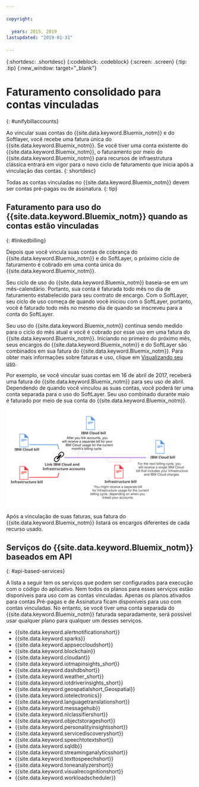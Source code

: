 ```yaml
---

copyright:

  years: 2015, 2019
lastupdated: "2019-01-31"

---
```


{:shortdesc: .shortdesc}
{:codeblock: .codeblock}
{:screen: .screen}
{:tip: .tip}
{:new_window: target="_blank"}


# Faturamento consolidado para contas vinculadas
{: #unifybillaccounts}

Ao vincular suas contas do {{site.data.keyword.Bluemix_notm}} e do Softlayer, você recebe
uma fatura única do {{site.data.keyword.Bluemix_notm}}. Se você tiver uma conta existente do {{site.data.keyword.Bluemix_notm}}, o faturamento por meio do {{site.data.keyword.Bluemix_notm}} para recursos de infraestrutura clássica entrará em vigor para o novo ciclo de faturamento que inicia após a vinculação das contas.
{: shortdesc}

Todas as contas vinculadas no {{site.data.keyword.Bluemix_notm}} devem ser contas pré-pagas ou de assinatura.
{: tip}


## Faturamento para uso do {{site.data.keyword.Bluemix_notm}} quando as contas estão vinculadas
{: #linkedbilling}

Depois que você vincula suas contas de cobrança do {{site.data.keyword.Bluemix_notm}} e do
SoftLayer, o próximo ciclo de faturamento é cobrado em uma conta única do
{{site.data.keyword.Bluemix_notm}}.

Seu ciclo de uso do {{site.data.keyword.Bluemix_notm}} baseia-se em um mês-calendário. Portanto, sua conta é faturada todo mês no dia de faturamento estabelecido para seu contrato de encargo. Com o SoftLayer, seu ciclo de uso começa de quando você iniciou com o SoftLayer, portanto, você é faturado todo mês no mesmo dia de quando se inscreveu para a conta do SoftLayer.

Seu uso do {{site.data.keyword.Bluemix_notm}} continua sendo medido para o ciclo do mês atual e você é cobrado por esse uso em uma fatura do {{site.data.keyword.Bluemix_notm}}. Iniciando no primeiro do próximo mês, seus encargos do {{site.data.keyword.Bluemix_notm}} e do SoftLayer são combinados em sua fatura do {{site.data.keyword.Bluemix_notm}}. Para obter mais informações sobre faturas e uso, clique em [Visualizando seu uso](/docs/billing-usage?topic=billing-usage-viewingusage#viewingusage).

Por exemplo, se você vincular suas contas em 16 de abril de 2017, receberá uma fatura do
{{site.data.keyword.Bluemix_notm}} para seu uso de abril. Dependendo de quando você vinculou as suas contas, você poderá ter uma conta separada para o uso do SoftLayer. Seu uso combinado durante maio é faturado por meio de sua conta do {{site.data.keyword.Bluemix_notm}}.

![Vinculando o resumo de contas do IBM Cloud e do SoftLayer](images/IBMCloudSoftLayerBill.svg)

Após a vinculação de suas faturas, sua fatura do {{site.data.keyword.Bluemix_notm}} listará os encargos diferentes de cada recurso usado.

## Serviços do {{site.data.keyword.Bluemix_notm}} baseados em API
{: #api-based-services}

A lista a seguir tem os serviços que podem ser configurados para execução com o código do aplicativo. Nem todos os planos para esses serviços estão disponíveis para uso com as contas vinculadas. Apenas os planos ativados para contas Pré-pagas e de Assinatura ficam disponíveis para uso com contas vinculadas. No entanto, se você tiver uma conta separada do {{site.data.keyword.Bluemix_notm}} faturada separadamente, será possível usar qualquer plano para qualquer um desses serviços.

* {{site.data.keyword.alertnotificationshort}}
* {{site.data.keyword.sparks}}
* {{site.data.keyword.appseccloudshort}}
* {{site.data.keyword.blockchain}}
* {{site.data.keyword.cloudant}}
* {{site.data.keyword.iotmapinsights_short}}
* {{site.data.keyword.dashdbshort}}
* {{site.data.keyword.weather_short}}
* {{site.data.keyword.iotdriverinsights_short}}
* {{site.data.keyword.geospatialshort_Geospatial}}
* {{site.data.keyword.iotelectronics}}
* {{site.data.keyword.languagetranslationshort}}
* {{site.data.keyword.messagehub}}
* {{site.data.keyword.nlclassifiershort}}
* {{site.data.keyword.objectstorageshort}}
* {{site.data.keyword.personalityinsightsshort}}
* {{site.data.keyword.servicediscoveryshort}}
* {{site.data.keyword.speechtotextshort}}
* {{site.data.keyword.sqldb}}
* {{site.data.keyword.streaminganalyticsshort}}
* {{site.data.keyword.texttospeechshort}}
* {{site.data.keyword.toneanalyzershort}}
* {{site.data.keyword.visualrecognitionshort}}
* {{site.data.keyword.workloadscheduler}}
